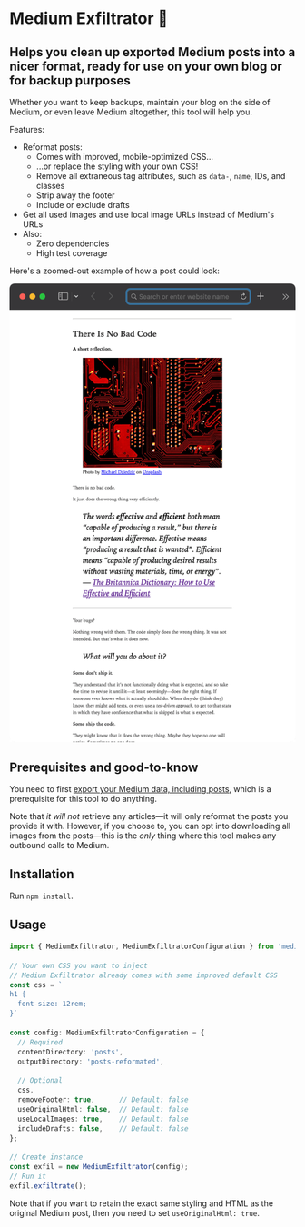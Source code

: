 # Medium Exfiltrator 🥷

## Helps you clean up exported Medium posts into a nicer format, ready for use on your own blog or for backup purposes

Whether you want to keep backups, maintain your blog on the side of Medium, or even leave Medium altogether, this tool will help you.

Features:

- Reformat posts:
  - Comes with improved, mobile-optimized CSS...
  - ...or replace the styling with your own CSS!
  - Remove all extraneous tag attributes, such as `data-`, `name`, IDs, and classes
  - Strip away the footer
  - Include or exclude drafts
- Get all used images and use local image URLs instead of Medium's URLs
- Also:
  - Zero dependencies
  - High test coverage

Here's a zoomed-out example of how a post could look:

![Zoomed-out example of post after processing with Medium Exfiltrator](./example.png)

## Prerequisites and good-to-know

You need to first [export your Medium data, including posts](https://help.medium.com/hc/en-us/articles/115004745787-Export-your-account-data), which is a prerequisite for this tool to do anything.

Note that _it will not_ retrieve any articles—it will only reformat the posts you provide it with. However, if you choose to, you can opt into downloading all images from the posts—this is the _only_ thing where this tool makes any outbound calls to Medium.

## Installation

Run `npm install`.

## Usage

```ts
import { MediumExfiltrator, MediumExfiltratorConfiguration } from 'medium-exfiltrator';

// Your own CSS you want to inject
// Medium Exfiltrator already comes with some improved default CSS
const css = `
h1 {
  font-size: 12rem;
}`

const config: MediumExfiltratorConfiguration = {
  // Required
  contentDirectory: 'posts',
  outputDirectory: 'posts-reformated',

  // Optional
  css,
  removeFooter: true,      // Default: false
  useOriginalHtml: false,  // Default: false
  useLocalImages: true,    // Default: false
  includeDrafts: false,    // Default: false
};

// Create instance
const exfil = new MediumExfiltrator(config);
// Run it
exfil.exfiltrate();
```

Note that if you want to retain the exact same styling and HTML as the original Medium post, then you need to set `useOriginalHtml: true`.
